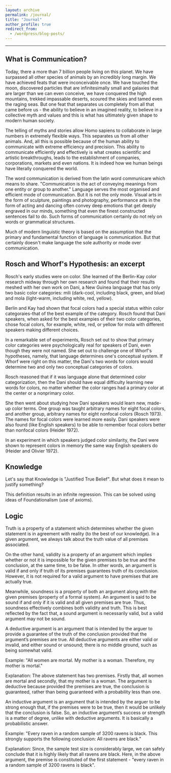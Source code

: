 ```yaml
---
layout: archive
permalink: /journal/
title: "Journal"
author_profile: true
redirect_from:
  - /wordpress/blog-posts/
---
```


<script async src="https://cdnjs.cloudflare.com/ajax/libs/mathjax/2.7.6/MathJax.js?config=TeX-AMS_CHTML"></script>

---

## What is Communication?

Today, there a more than $7$ billion people living on this planet. We have surpassed all other species of animals by an incredibly long margin. We have achieved feats that were inconceivable once. We have touched the moon, discovered particles that are infinitesimally small and galaxies that are larger than we can even conceive, we have conquered the high mountains, trekked impassable deserts, scoured the skies and tamed even the raging seas. But one feat that separates us completely from all that came before us - the ability to believe in an imagined reality, to believe in a collective myth and values and this is what has ultimately given shape to modern human society.

The telling of myths and stories allow Homo sapiens to collaborate in large numbers in extremely flexible ways. This separates us from all other animals. And, all this is possible because of the human ability to communicate with extreme efficiency and precision. This ability to communicate efficiently and effectively is what creates scientific and artistic breakthroughs, leads to the establishment of companies, corporations, markets and even nations. It is indeed how we human beings have literally conquered the world. 

The word communication is derived from the latin word communicare which means to share. "Communication is the act of conveying meanings from one entity or group to another." Language serves the most organised and efficient mode of communication. But it is not the only mode. Visual arts in the form of sculpture, paintings and photography, performance arts in the form of acting and dancing often convey deep emotions that get deeply engraved in our minds, something that even the finest constructed sentences fail to do. Such forms of communication certainly do not rely on words or grammatical structures. 

Much of modern linguistic theory is based on the assumption that the primary and
fundamental function of language is communication. But that certainly doesn't make language the sole authority or mode over communication.

## Rosch and Whorf's Hypothesis: an  excerpt

Rosch's early studies were on color. She learned of the Berlin-Kay color research midway through her own research and found that their results meshed with her own work on Dani, a New Guinea language that has only two basic color categories: mili (dark-cool, including black, green, and blue) and mola (light-warm, including white, red, yellow).

Berlin and Kay had shown that focal colors had a special status within color categoraies-that of the best example of the category. Rosch found that Dani speakers, when asked for the best exampies of their two color categories, chose focal colors, for example, white, red, or yellow for mola with different speakers making different choices.

In a remarkable set of experiments, Rosch set out to show that primary color categories were psychologically real for speakers of Dani, even though they were not named. She set out to challenge one of Whorf's hypotheses, namely, that language determines one's conceptual system. If Whorf were right on this matter, the Dani's two words for colors would determine two and only two conceptual categories of colors. 

Rosch reasoned that if it was language alone that determined color categorization, then the Dani should have equal difficulty learning new words for colors, no matter whether the color ranges had a primary color at the center or a nonprimary color. 

She then went about studying how Dani speakers would learn new, made-up color terms. One group was taught arbitrary names for eight focal colors, and another group, arbitrary names for eight nonfocal colors (Rosch 1973). The names for focal colors were learned more easily. Dani speakers were also found (like English speakers) to be able to remember focal colors better than nonfocal colors (Heider 1972).

In an experiment in which speakers judged color similarity, the Dani were shown to represent colors in memory the same way English speakers do (Heider and Olivier 1972).

## Knowledge

Let's say that Knowledge is "Justified True Belief". But what does it mean to justify something?

This definition results in an infinite regression. This can be solved using ideas of Foundationalism (use of axioms).

## Logic

Truth is a property of a statement which determines whether the given statement is in agreement with reality (to the best of our knowledge). In a given argument, we always talk about the truth value of all premises associated.

On the other hand, validity is a property of an argument which implies whether or not it is impossible for the given premises to be true and the conclusion, at the same time, to be false. In other words, an argument is valid if and only if truth of its premises guarantees truth of its conclusion. However, it is not required for a valid argument to have premises that are actually true.

Meanwhile, soundness is a property of both an argument along with the given premises (property of a formal system). An argument is said to be sound if and only if it is valid and all given premises are true. Thus, soundness effectively combines both validity and truth. This is best reflected by the fact that, a sound argument is necessarily valid, but a valid argument may not be sound.

A deductive argument is an argument that is intended by the arguer to provide a guarantee of the truth of the conclusion provided that the argument’s premises are true. All deductive arguments are either valid or invalid, and either sound or unsound; there is no middle ground, such as being somewhat valid.

Example: "All women are mortal. My mother is a woman. Therefore, my mother is mortal."

Explanation: The above statement has two premises. Firstly that, all women are mortal and secondly, that my mother is a woman. The argument is deductive because provided the premises are true, the conclusion is guaranteed, rather than being guaranteed with a probability less than one.

An inductive argument is an argument that is intended by the arguer to be strong enough that, if the premises were to be true, then it would be unlikely that the conclusion is false. So, an inductive argument’s success or strength is a matter of degree, unlike with deductive arguments. It is basically a probabilistic answer.

Example: "Every raven in a random sample of 3200 ravens is black. This strongly supports the following conclusion: All ravens are black."

Explanation: Since, the sample test size is considerably large, we can safely conclude that it is highly likely that all ravens are black. Here, in the above argument, the premise is constituted of the first statement - "every raven in a random sample of 3200 ravens is black".